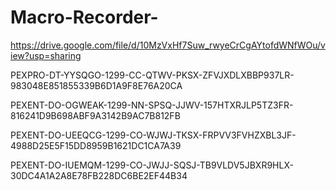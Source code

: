 # Macro-Recorder-
https://drive.google.com/file/d/10MzVxHf7Suw_rwyeCrCgAYtofdWNfWOu/view?usp=sharing


PEXPRO-DT-YYSQGO-1299-CC-QTWV-PKSX-ZFVJXDLXBBP937LR-983048E851855339B6D1A9F8E76A20CA

PEXENT-DO-OGWEAK-1299-NN-SPSQ-JJWV-157HTXRJLP5TZ3FR-816241D9B698ABF9A3142B9AC7B812FB

PEXENT-DO-UEEQCG-1299-CO-WJWJ-TKSX-FRPVV3FVHZXBL3JF-4988D25E5F15DD8959B1621DC1CA7A39

PEXENT-DO-IUEMQM-1299-CO-JWJJ-SQSJ-TB9VLDV5JBXR9HLX-30DC4A1A2A8E78FB228DC6BE2EF44B34
